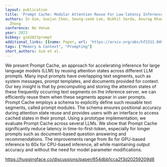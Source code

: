 ```yaml
---
layout: publication
title: 'Prompt Cache: Modular Attention Reuse For Low-latency Inference'
authors: In Gim, Guojun Chen, Seung-seob Lee, Nikhil Sarda, Anurag Khandelwal, Lin
  Zhong
conference: No Venue
year: 2023
bibkey: gim2023prompt
additional_links: [{name: Paper, url: 'https://arxiv.org/abs/hf2311.04934'}]
tags: ["Memory & Context", "Prompting"]
short_authors: Gim et al.
---
```

We present Prompt Cache, an approach for accelerating inference for large language models (LLM) by reusing attention states across different LLM prompts. Many input prompts have overlapping text segments, such as system messages, prompt templates, and documents provided for context. Our key insight is that by precomputing and storing the attention states of these frequently occurring text segments on the inference server, we can efficiently reuse them when these segments appear in user prompts. Prompt Cache employs a schema to explicitly define such reusable text segments, called prompt modules. The schema ensures positional accuracy during attention state reuse and provides users with an interface to access cached states in their prompt. Using a prototype implementation, we evaluate Prompt Cache across several LLMs. We show that Prompt Cache significantly reduce latency in time-to-first-token, especially for longer prompts such as document-based question answering and recommendations. The improvements range from 8x for GPU-based inference to 60x for CPU-based inference, all while maintaining output accuracy and without the need for model parameter modifications.

https://huggingface.co/discussions/paper/654dbb1cca2f3d20259209d8